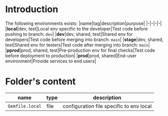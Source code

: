 [//]: #(Reference)
[prj_deployed_ep]: https://abelgacem.github.io/project/
[url_jekyll]:      https://jekyllrb.com
[url_githubpages]: https://pages.github.com
[doc_contribute]:  ./CONTRIBUTING
[doc_changelog]:  ./CHANGELOG


# Introduction

The following environments exists:
|name|tag|description|purpose|
|-|-|-|-|
|**local**|dev, test|Local env specific to the developer|Test code before pushing to branch: `dev`|
|**dev**|dev, shared, test|Shared env for developers|Test code before merging into branch: `main`|
|**stage**|dev, shared, test|Shared env for testers|Test code after merging into branch: `main`|
|**pprod**|prod, shared, test|Pre-production env for final checks|Test code before deployment to production|
|**prod**|prod, shared|End-user environment|Provide services to end users|

# Folder's content
|name|type|description|
|-|-|-|
|`Gemfile.local`|file|configuration file specific to env local|
